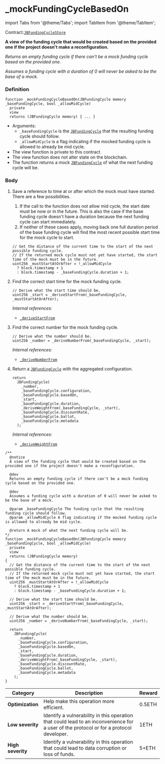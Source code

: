 # _mockFundingCycleBasedOn

import Tabs from '@theme/Tabs';
import TabItem from '@theme/TabItem';

Contract:[`JBFundingCycleStore`](/api/contracts/jbfundingcyclestore/README.md)​

<Tabs>
<TabItem value="Step by step" label="Step by step">

**A view of the funding cycle that would be created based on the provided one if the project doesn't make a reconfiguration.**

_Returns an empty funding cycle if there can't be a mock funding cycle based on the provided one._

_Assumes a funding cycle with a duration of 0 will never be asked to be the base of a mock._

### Definition

```
function _mockFundingCycleBasedOn(JBFundingCycle memory _baseFundingCycle, bool _allowMidCycle)
  private
  view
  returns (JBFundingCycle memory) { ... }
```

* Arguments:
  * `_baseFundingCycle` is the [`JBFundingCycle`](/api/data-structures/jbfundingcycle.md) that the resulting funding cycle should follow.
  * `_allowMidCycle` is a flag indicating if the mocked funding cycle is allowed to already be mid cycle.
* The view function is private to this contract.
* The view function does not alter state on the blockchain.
* The function returns a mock [`JBFundingCycle`](/api/data-structures/jbfundingcycle.md) of what the next funding cycle will be.

### Body

1.  Save a reference to time at or after which the mock must have started. There are a few possibilities.

    1. If the call to the function does not allow mid cycle, the start date must be now or in the future. This is also the case if the base funding cycle doesn't have a duration because the next funding cycle can start immediately.
    2. If neither of these cases apply, moving back one full duration period of the base funding cycle will find the most recent possible start time for the mock cycle to start.

    ```
    // Get the distance of the current time to the start of the next possible funding cycle.
    // If the returned mock cycle must not yet have started, the start time of the mock must be in the future.
    uint256 _mustStartAtOrAfter = !_allowMidCycle
      ? block.timestamp + 1
      : block.timestamp - _baseFundingCycle.duration + 1;
    ```
2.  Find the correct start time for the mock funding cycle.

    ```
    // Derive what the start time should be.
    uint256 _start = _deriveStartFrom(_baseFundingCycle, _mustStartAtOrAfter);
    ```

    _Internal references:_

    * [`_deriveStartFrom`](/api/contracts/jbfundingcyclestore/read/-_derivestartfrom.md)
3.  Find the correct number for the mock funding cycle.

    ```
    // Derive what the number should be.
    uint256 _number = _deriveNumberFrom(_baseFundingCycle, _start);
    ```

    _Internal references:_

    * [`_deriveNumberFrom`](/api/contracts/jbfundingcyclestore/read/-_derivenumberfrom.md)
4.  Return a [`JBFundingCycle`](/api/data-structures/jbfundingcycle.md) with the aggregated configuration.

    ```
    return
      JBFundingCycle(
        _number,
        _baseFundingCycle.configuration,
        _baseFundingCycle.basedOn,
        _start,
        _baseFundingCycle.duration,
        _deriveWeightFrom(_baseFundingCycle, _start),
        _baseFundingCycle.discountRate,
        _baseFundingCycle.ballot,
        _baseFundingCycle.metadata
      );
    ```

    _Internal references:_

    * [`_deriveWeightFrom`](/api/contracts/jbfundingcyclestore/read/-_deriveweightfrom.md)

</TabItem>

<TabItem value="Code" label="Code">

```
/** 
  @notice 
  A view of the funding cycle that would be created based on the provided one if the project doesn't make a reconfiguration.

  @dev
  Returns an empty funding cycle if there can't be a mock funding cycle based on the provided one.

  @dev
  Assumes a funding cycle with a duration of 0 will never be asked to be the base of a mock.

  @param _baseFundingCycle The funding cycle that the resulting funding cycle should follow.
  @param _allowMidCycle A flag indicating if the mocked funding cycle is allowed to already be mid cycle.

  @return A mock of what the next funding cycle will be.
*/
function _mockFundingCycleBasedOn(JBFundingCycle memory _baseFundingCycle, bool _allowMidCycle)
  private
  view
  returns (JBFundingCycle memory)
{
  // Get the distance of the current time to the start of the next possible funding cycle.
  // If the returned mock cycle must not yet have started, the start time of the mock must be in the future.
  uint256 _mustStartAtOrAfter = !_allowMidCycle
    ? block.timestamp + 1
    : block.timestamp - _baseFundingCycle.duration + 1;

  // Derive what the start time should be.
  uint256 _start = _deriveStartFrom(_baseFundingCycle, _mustStartAtOrAfter);

  // Derive what the number should be.
  uint256 _number = _deriveNumberFrom(_baseFundingCycle, _start);

  return
    JBFundingCycle(
      _number,
      _baseFundingCycle.configuration,
      _baseFundingCycle.basedOn,
      _start,
      _baseFundingCycle.duration,
      _deriveWeightFrom(_baseFundingCycle, _start),
      _baseFundingCycle.discountRate,
      _baseFundingCycle.ballot,
      _baseFundingCycle.metadata
    );
}
```

</TabItem>

<TabItem value="Bug bounty" label="Bug bounty">

| Category          | Description                                                                                                                            | Reward |
| ----------------- | -------------------------------------------------------------------------------------------------------------------------------------- | ------ |
| **Optimization**  | Help make this operation more efficient.                                                                                               | 0.5ETH |
| **Low severity**  | Identify a vulnerability in this operation that could lead to an inconvenience for a user of the protocol or for a protocol developer. | 1ETH   |
| **High severity** | Identify a vulnerability in this operation that could lead to data corruption or loss of funds.                                        | 5+ETH  |

</TabItem>
</Tabs>
